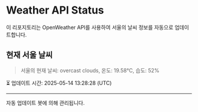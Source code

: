 
# Weather API Status

이 리포지토리는 OpenWeather API를 사용하여 서울의 날씨 정보를 자동으로 업데이트합니다.

## 현재 서울 날씨
> 서울의 현재 날씨: overcast clouds, 온도: 19.58°C, 습도: 52%

⏳ 업데이트 시간: 2025-05-14 13:28:28 (UTC)

---
자동 업데이트 봇에 의해 관리됩니다.

